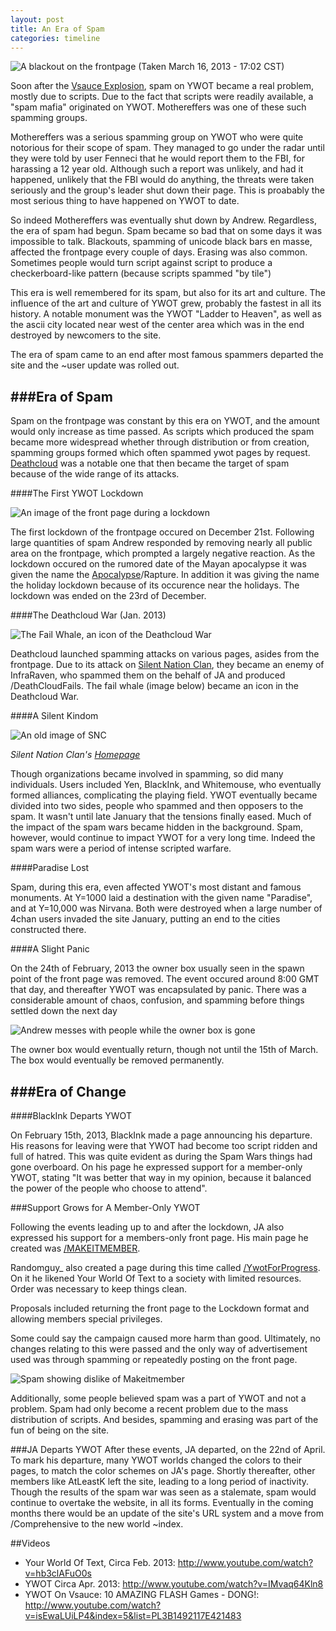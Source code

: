 ```yaml
---
layout: post
title: An Era of Spam
categories: timeline
---
```


![A blackout on the frontpage (Taken March 16, 2013 - 17:02 CST)](https://raw.github.com/ywothistory/ywothistory.github.io/master/images/the_blackout.jpg)

Soon after the [Vsauce Explosion](http://ywothistory.tk/event/vsauceexplosion), spam on YWOT became a real problem, mostly due to scripts. Due to the fact that scripts were readily available, a "spam mafia" originated on YWOT. Mothereffers was one of these such spamming groups.

Mothereffers was a serious spamming group on YWOT who were quite notorious for their scope of spam. They managed to go under the radar until they were told by user Fenneci that he would report them to the FBI, for harassing a 12 year old. Although such a report was unlikely, and had it happened, unlikely that the FBI would do anything, the threats were taken seriously and the group's leader shut down their page. This is proabably the most serious thing to have happened on YWOT to date.

So indeed Mothereffers was eventually shut down by Andrew. Regardless, the era of spam had begun. Spam became so bad that on some days it was impossible to talk. Blackouts, spamming of unicode black bars en masse, affected the frontpage every couple of days. Erasing was also common. Sometimes people would turn script against script to produce a checkerboard-like pattern (because scripts spammed "by tile")

This era is well remembered for its spam, but also for its art and culture. The influence of the art and culture of YWOT grew, probably the fastest in all its history. A notable monument was the YWOT "Ladder to Heaven", as well as the ascii city located near west of the center area which was in the end destroyed by newcomers to the site.

The era of spam came to an end after most famous spammers departed the site and the ~user update was rolled out.

###Era of Spam
----------

Spam on the frontpage was constant by this era on YWOT, and the amount would only increase as time passed. As scripts which produced the spam became more widespread whether through distribution or from creation, spamming groups formed which often spammed ywot pages by request. [Deathcloud](http://www.yourworldoftext.com/deathcloud) was a notable one that then became the target of spam because of the wide range of its attacks.

####The First YWOT Lockdown

![An image of the front page during a lockdown](https://raw.github.com/ywothistory/ywothistory.github.io/master/images/ywotlockdown.jpg)

The first lockdown of the frontpage occured on December 21st. Following large quantities of spam Andrew responded by removing nearly all public area on the frontpage, which prompted a largely negative reaction. As the lockdown occured on the rumored date of the Mayan apocalypse it was given the name the [Apocalypse](http://www.yourworldoftext.com/11_12_13)/Rapture. In addition it was giving the name the holiday lockdown because of its occurence near the holidays. The lockdown was ended on the 23rd of December.

####The Deathcloud War (Jan. 2013)

![The Fail Whale, an icon of the Deathcloud War](https://raw.github.com/ywothistory/ywothistory.github.io/master/images/failwhale.jpg)

Deathcloud launched spamming attacks on various pages, asides from the frontpage. Due to its attack on [Silent Nation Clan](http://www.yourworldoftext.com/~sedrys/SilentNationClan), they became an enemy of InfraRaven, who spammed them on the behalf of JA and produced /DeathCloudFails. The fail whale (image below) became an icon in the Deathcloud War.

####A Silent Kindom

![An old image of SNC](http://i.imgur.com/WSAyZlp.png)

*Silent Nation Clan's [Homepage](http://yourworldoftext.com/~sedrys/silentnationclan)*

Though organizations became involved in spamming, so did many individuals. Users included Yen, BlackInk, and Whitemouse, who eventually formed alliances, complicating the playing field. YWOT eventually became divided into two sides, people who spammed and then opposers to the spam. It wasn't until late January that the tensions finally eased. Much of the impact of the spam wars became hidden in the background. Spam, however, would continue to impact YWOT for a very long time. Indeed the spam wars were a period of intense scripted warfare.

####Paradise Lost

Spam, during this era, even affected YWOT's most distant and famous monuments. At Y=1000 laid a destination with the given name "Paradise", and at Y=10,000 was Nirvana. Both were destroyed when a large number of 4chan users invaded the site January, putting an end to the cities constructed there.

####A Slight Panic

On the 24th of February, 2013 the owner box usually seen in the spawn point of the front page was removed. The event occured around 8:00 GMT that day, and thereafter YWOT was encapsulated by panic. There was a considerable amount of chaos, confusion, and spamming before things settled down the next day

![Andrew messes with people while the owner box is gone](http://i.imgur.com/8a3r9UM.png)

The owner box would eventually return, though not until the 15th of March. The box would eventually be removed permanently.

###Era of Change
-----------------

####BlackInk Departs YWOT

On February 15th, 2013, BlackInk made a page announcing his departure. His reasons for leaving were that YWOT had become too script ridden and full of hatred. This was quite evident as during the Spam Wars things had gone overboard. On his page he expressed support for a member-only YWOT, stating "It was better that way in my opinion, because it balanced the power of the people who choose to attend".

###Support Grows for A Member-Only YWOT

Following the events leading up to and after the lockdown, JA also expressed his support for a members-only front page. His main page he created was [/MAKEITMEMBER](http://yourworldoftext.com/makeitmember).

Randomguy_ also created a page during this time called [/YwotForProgress](http://yourworldoftext.com/ywotforprogress). On it he likened Your World Of Text to a society with limited resources. Order was necessary to keep things clean.

Proposals included returning the front page to the Lockdown format and allowing members special privileges.

Some could say the campaign caused more harm than good. Ultimately, no changes relating to this were passed and the only way of advertisement used was through spamming or repeatedly posting on the front page.

![Spam showing dislike of Makeitmember](https://raw.github.com/ywothistory/ywothistory.github.io/master/images/makeitmemberspam.jpg)

Additionally, some people believed spam was a part of YWOT and not a problem. Spam had only become a recent problem due to the mass distribution of scripts. And besides, spamming and erasing was part of the fun of being on the site.

###JA Departs YWOT
After these events, JA departed, on the 22nd of April. To mark his departure, many YWOT worlds changed the colors to their pages, to match the color schemes on JA's page. Shortly thereafter, other members like AtLeastK left the site, leading to a long period of inactivity. Though the results of the spam war was seen as a stalemate, spam would continue to overtake the website, in all its forms. Eventually in the coming months there would be an update of the site's URL system and a move from /Comprehensive to the new world ~index.

##Videos

- Your World Of Text, Circa Feb. 2013: http://www.youtube.com/watch?v=hb3clAFuO0s
- YWOT Circa Apr. 2013: http://www.youtube.com/watch?v=IMvaq64Kln8
- YWOT On Vsauce: 10 AMAZING FLASH Games - DONG!: http://www.youtube.com/watch?v=isEwaLUiLP4&index=5&list=PL3B1492117E421483
